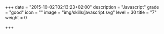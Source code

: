 +++
date = "2015-10-02T02:13:23+02:00"
description = "Javascript"
grade = "good"
icon = ""
image = "img/skills/javascript.svg"
level = 30
title = "7"
weight = 0

+++

